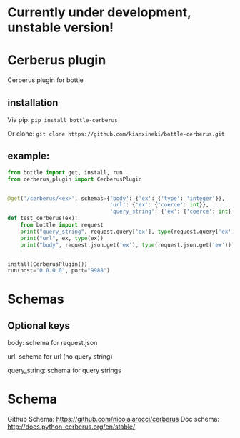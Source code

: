 # Currently under development, unstable version!
# Cerberus plugin
Cerberus plugin for bottle

## installation

Via pip:
```pip install bottle-cerberus```

Or clone:
```git clone https://github.com/kianxineki/bottle-cerberus.git```


## example:
```python
from bottle import get, install, run
from cerberus_plugin import CerberusPlugin


@get('/cerberus/<ex>', schemas={'body': {'ex': {'type': 'integer'}},
                                'url': {'ex': {'coerce': int}},
                                'query_string': {'ex': {'coerce': int}}})
def test_cerberus(ex):
    from bottle import request
    print("query_string", request.query['ex'], type(request.query['ex']))
    print("url", ex, type(ex))
    print("body", request.json.get('ex'), type(request.json.get('ex')))


install(CerberusPlugin())
run(host="0.0.0.0", port="9988")


```

# Schemas

## Optional keys

body: schema for request.json

url: schema for url (no query string)

query_string: schema for query strings

# Schema

Github Schema: https://github.com/nicolaiarocci/cerberus
Doc schema: http://docs.python-cerberus.org/en/stable/
